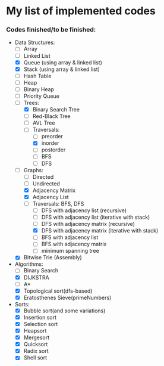 # My list of implemented codes 

### Codes finished/to be finished:
- Data Structures:
    - [ ] Array
    - [ ] Linked List
    - [x] Queue (using array & linked list)    
    - [x] Stack (using array & linked list)
    - [ ] Hash Table
    - [ ] Heap
    - [ ] Binary Heap
    - [ ] Priority Queue
    - [ ] Trees:
        - [x] Binary Search Tree
        - [ ] Red-Black Tree
        - [ ] AVL Tree
        - [ ] Traversals: 
            - [ ] preorder 
            - [x] inorder
            - [ ] postorder
            - [ ] BFS
            - [ ] DFS
    
    - [ ] Graphs:
        - [ ] Directed
        - [ ] Undirected
        - [x] Adjacency Matrix
        - [x] Adjacency List
        - [ ] Traversals: BFS, DFS
            - [ ] DFS with adjacency list (recursive)
            - [ ] DFS with adjacency list (iterative with stack)
            - [ ] DFS with adjacency matrix (recursive)
            - [x] DFS with adjacency matrix (iterative with stack)
            - [ ] BFS with adjacency list
            - [ ] BFS with adjacency matrix
            - [ ] minimum spanning tree
        
    - [x] Bitwise Trie (Assembly)
 
- Algorithms:
    - [ ] Binary Search
    - [x] DIJKSTRA
    - [ ] A*
    - [x] Topological sort(dfs-based)
    - [x] Eratosthenes Sieve(primeNumbers)
    
- Sorts:
    - [x] Bubble sort(and some variations)
    - [x] Insertion sort
    - [x] Selection sort
    - [x] Heapsort
    - [x] Mergesort
    - [x] Quicksort
    - [x] Radix sort
    - [x] Shell sort